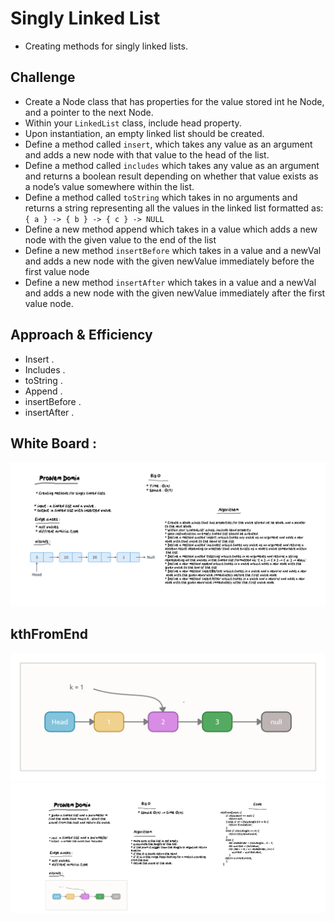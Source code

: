 # Singly Linked List
* Creating methods for singly linked lists.

## Challenge
* Create a Node class that has properties for the value stored int he Node, and a pointer to the next Node.
* Within your `LinkedList` class, include head property.
* Upon instantiation, an empty linked list should be created.
* Define a method called `insert`, which takes any value as an argument and adds a new node with that value to the head of the list.
* Define a method called `includes` which takes any value as an argument and returns a boolean result depending on whether that value exists as a node’s value somewhere within the list.
* Define a method called `toString` which takes in no arguments and returns a string representing all the values in the linked list formatted as: `{ a } -> { b } -> { c } -> NULL`
* Define a new method append which takes in a value which adds a new node with the given value to the end of the list
* Define a new method `insertBefore` which takes in a value and a newVal and adds a new node with the given newValue immediately before the first value node
* Define a new method `insertAfter` which takes in a value and a newVal and adds a new node with the given newValue immediately after the first value node.

## Approach & Efficiency
* Insert .
* Includes .
* toString .
* Append .
* insertBefore .
* insertAfter .




## White Board :
 
![image](./Whiteboard-5_17_2021,5_07_10PM.png)
## kthFromEnd 
![image](./UntitledWorkspace(4).png)
![image](./Whiteboard-5_27_2021,9_57_07AM.png)
